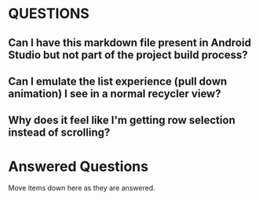 # QUESTIONS

## Can I have this markdown file present in Android Studio but not part of the project build process?

## Can I emulate the list experience (pull down animation) I see in a normal recycler view?

## Why does it feel like I'm getting row selection instead of scrolling?

# Answered Questions

Move items down here as they are answered.